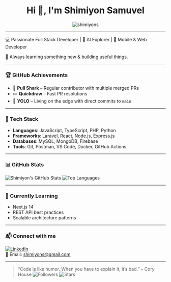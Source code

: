 <h1 align="center">Hi 👋, I'm Shimiyon Samuvel</h1>
<p align="center">
  <img src="https://komarev.com/ghpvc/?username=shimiyons&label=Profile%20views&color=0e75b6&style=flat" alt="shimiyons" />
</p>

---

💻 Passionate Full Stack Developer | 🤖 AI Explorer | 📱 Mobile & Web Developer

🎯 Always learning something new & building useful things.

---

### 🏆 GitHub Achievements

- 🦈 **Pull Shark** – Regular contributor with multiple merged PRs
- ✏️ **Quickdraw** – Fast PR resolutions
- 🔁 **YOLO** – Living on the edge with direct commits to `main`

---

### 💼 Tech Stack

- **Languages**: JavaScript, TypeScript, PHP, Python
- **Frameworks**: Laravel, React, Node.js, Express.js
- **Databases**: MySQL, MongoDB, Firebase
- **Tools**: Git, Postman, VS Code, Docker, GitHub Actions

---

### 📊 GitHub Stats

![Shimiyon's GitHub Stats](https://github-readme-stats.vercel.app/api?username=shimiyons&show_icons=true&theme=tokyonight)
![Top Languages](https://github-readme-stats.vercel.app/api/top-langs/?username=shimiyons&layout=compact&theme=tokyonight)

---

### 🧠 Currently Learning

- Next.js 14
- REST API best practices
- Scalable architecture patterns

---

### 📬 Connect with me

[![LinkedIn](https://img.shields.io/badge/LinkedIn-blue?logo=linkedin&style=flat&logoColor=white)](https://linkedin.com/in/shimiyons)  
📧 Email: shimiyons@gmail.com

---

> “Code is like humor. When you have to explain it, it’s bad.” – Cory House
![Followers](https://img.shields.io/github/followers/shimiyons?style=social)
![Stars](https://img.shields.io/github/stars/shimiyons?style=social)

